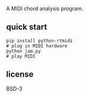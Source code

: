 A MIDI chord analysis program.

quick start
-----------
```
pip install python-rtmidi
# plug in MIDI hardware
python jam.py
# play MIDI
```

license
-------
BSD-3
